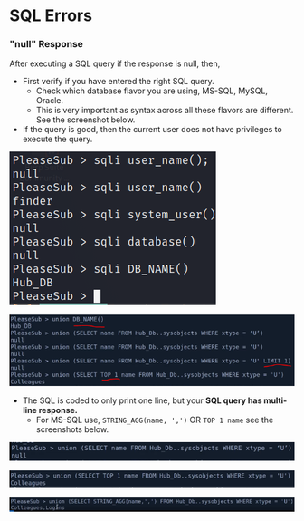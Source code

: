 # SQL Errors

### "null" Response

After executing a SQL query if the response is null, then,

* First verify if you have entered the right SQL query.
  * Check which database flavor you are using, MS-SQL, MySQL, Oracle.
  * This is very important as syntax across all these flavors are different. See the screenshot below.
* If the query is good, then the current user does not have privileges to execute the query.

![ignore &quot;sqli&quot; and just concentrate on functions](../../.gitbook/assets/image%20%28112%29.png)

![&quot;LIMIT 1&quot; is for MySQL and &quot;TOP 1&quot; is for MS-SQL](../../.gitbook/assets/image%20%28108%29.png)

* The SQL is coded to only print one line, but your **SQL query has multi-line response.**
  * For MS-SQL use, `STRING_AGG(name, ',')`   OR   `TOP 1 name` see the screenshots below.

![original multi-line request](../../.gitbook/assets/image%20%28111%29.png)

![MS-SQL : limit output to print only one line](../../.gitbook/assets/image%20%28113%29.png)

![MS-SQL : Concatenate multiple line to one line with &quot;,&quot; as delimiter](../../.gitbook/assets/image%20%28115%29.png)

